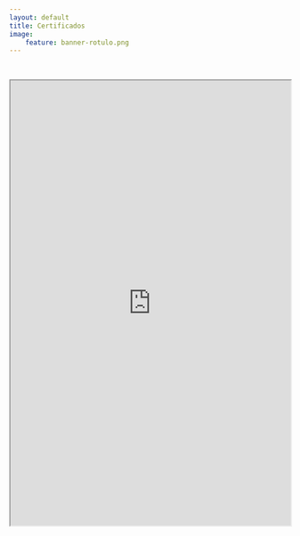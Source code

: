 ```yaml
---
layout: default
title: Certificados
image:
    feature: banner-rotulo.png
---
```


<iframe src="https://drive.google.com/file/d/11wMeWolg3-ERhIVExN3Gzx5n1Hw7aHvh/preview" width="100%" height="800px"  allow="autoplay" style="margin-top: 30px;"></iframe>